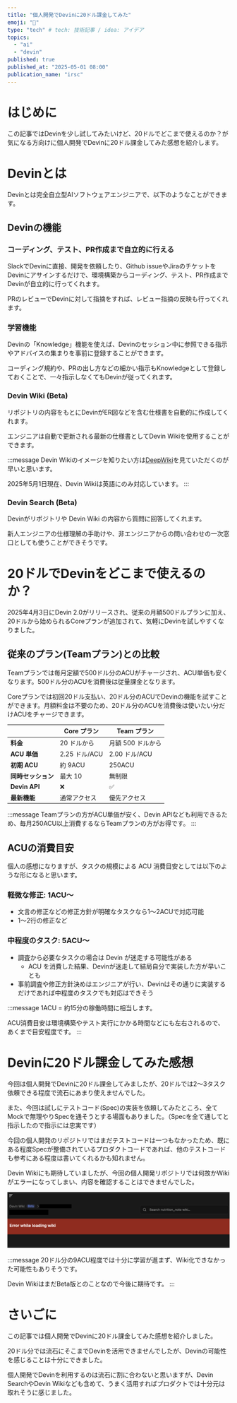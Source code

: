 ```yaml
---
title: "個人開発でDevinに20ドル課金してみた"
emoji: "🤖"
type: "tech" # tech: 技術記事 / idea: アイデア
topics:
  - "ai"
  - "devin"
published: true
published_at: "2025-05-01 08:00"
publication_name: "irsc"
---
```

# はじめに
この記事ではDevinを少し試してみたいけど、20ドルでどこまで使えるのか？が気になる方向けに個人開発でDevinに20ドル課金してみた感想を紹介します。

# Devinとは
Devinとは完全自立型AIソフトウェアエンジニアで、以下のようなことができます。

## Devinの機能

### コーディング、テスト、PR作成まで自立的に行える
SlackでDevinに直接、開発を依頼したり、Github issueやJiraのチケットをDevinにアサインするだけで、環境構築からコーディング、テスト、PR作成までDevinが自立的に行ってくれます。

PRのレビューでDevinに対して指摘をすれば、レビュー指摘の反映も行ってくれます。

### 学習機能
Devinの「Knowledge」機能を使えば、Devinのセッション中に参照できる指示やアドバイスの集まりを事前に登録することができます。

コーディング規約や、PRの出し方などの細かい指示もKnowledgeとして登録しておくことで、一々指示しなくてもDevinが従ってくれます。

### Devin Wiki (Beta)
リポジトリの内容をもとにDevinがER図などを含む仕様書を自動的に作成してくれます。

エンジニアは自動で更新される最新の仕様書としてDevin Wikiを使用することができます。

:::message
Devin Wikiのイメージを知りたい方は[DeepWiki](https://deepwiki.com/)を見ていただくのが早いと思います。

2025年5月1日現在、Devin Wikiは英語にのみ対応しています。
:::

### Devin Search (Beta)
Devinがリポジトリや Devin Wiki の内容から質問に回答してくれます。

新人エンジニアの仕様理解の手助けや、非エンジニアからの問い合わせの一次窓口としても使うことができそうです。

# 20ドルでDevinをどこまで使えるのか？
2025年4月3日にDevin 2.0がリリースされ、従来の月額500ドルプランに加え、20ドルから始められるCoreプランが追加されて、気軽にDevinを試しやすくなりました。

## 従来のプラン(Teamプラン)との比較
Teamプランでは毎月定額で500ドル分のACUがチャージされ、ACU単価も安くなります。500ドル分のACUを消費後は従量課金となります。

Coreプランでは初回20ドル支払い、20ドル分のACUでDevinの機能を試すことができます。月額料金は不要のため、20ドル分のACUを消費後は使いたい分だけACUをチャージできます。

|                    | **Core プラン** | **Team プラン** |
| ------------------ | --------------- | --------------- |
| **料金**       | 20 ドルから     | 月額 500 ドルから    |
| **ACU 単価**       | 2.25 ドル/ACU   | 2.00 ドル/ACU   |
| **初期 ACU**       | 約 9ACU         | 250ACU          |
| **同時セッション** | 最大 10         | 無制限          |
| **Devin API**      | ❌              | ✅              |
| **最新機能**       | 通常アクセス    | 優先アクセス    |

:::message
Teamプランの方がACU単価が安く、Devin APIなども利用できるため、毎月250ACU以上消費するならTeamプランの方がお得です。
:::

## ACUの消費目安

個人の感想になりますが、タスクの規模による ACU 消費目安としては以下のような形になると思います。

### 軽微な修正: 1ACU〜

- 文言の修正などの修正方針が明確なタスクなら1〜2ACUで対応可能
- 1〜2行の修正など

### 中程度のタスク: 5ACU〜

- 調査から必要なタスクの場合は Devin が迷走する可能性がある
  - ACU を消費した結果、Devinが迷走して結局自分で実装した方が早いことも
- 事前調査や修正方針決めはエンジニアが行い、Devinはその通りに実装するだけであれば中程度のタスクでも対応はできそう

:::message
1ACU = 約15分の稼働時間に相当します。

ACU消費目安は環境構築やテスト実行にかかる時間などにも左右されるので、あくまで目安程度です。
:::

# Devinに20ドル課金してみた感想

今回は個人開発でDevinに20ドル課金してみましたが、20ドルでは2〜3タスク依頼できる程度で流石にあまり使えませんでした。

また、今回は試しにテストコード(Spec)の実装を依頼してみたところ、全てMockで無理やりSpecを通そうとする場面もありました。（Specを全て通してと指示したので指示には忠実です）

今回の個人開発のリポジトリではまだテストコードは一つもなかったため、既にある程度Specが整備されているプロダクトコードであれば、他のテストコードも参考にある程度は書いてくれるかも知れません。

Devin Wikiにも期待していましたが、今回の個人開発リポジトリでは何故かWikiがエラーになってしまい、内容を確認することはできませんでした。

![Devin Wiki](/images/devin_wiki.png)

:::message
20ドル分の9ACU程度では十分に学習が進まず、Wiki化できなかった可能性もありそうです。

Devin WikiはまだBeta版とのことなので今後に期待です。
:::

# さいごに
この記事では個人開発でDevinに20ドル課金してみた感想を紹介しました。

20ドル分では流石にそこまでDevinを活用できませんでしたが、Devinの可能性を感じることは十分にできました。

個人開発でDevinを利用するのは流石に割に合わないと思いますが、Devin SearchやDevin Wikiなども含めて、うまく活用すればプロダクトでは十分元は取れそうに感じました。
